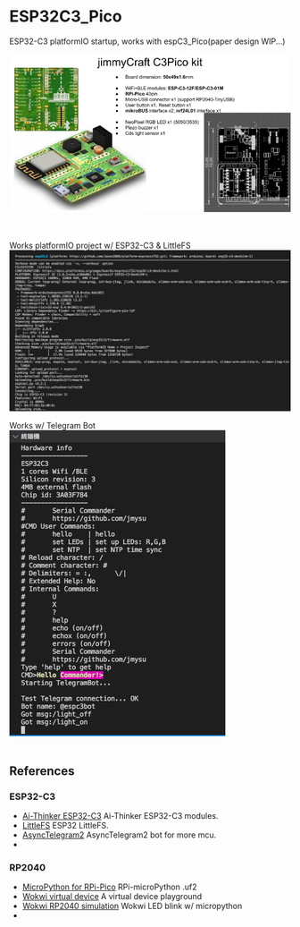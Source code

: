 # ESP32C3_Pico
 
 ESP32-C3 platformIO startup, works with espC3_Pico(paper design WIP...) <br>

<img src= "pic/C3Pico2020Spring.jpg" width=640>
<br>
<br>
<br>

Works platformIO project w/ ESP32-C3 & LittleFS<br>
<img src= "pic/ESP32C3.png">
<br> 

Works w/ Telegram Bot<br>
<img src= "pic/espC3cmdBot.png"><br>
<br>

## References

### ESP32-C3  
 
- [Ai-Thinker ESP32-C3](https://docs.ai-thinker.com/en/esp32c3) Ai-Thinker ESP32-C3 modules. <br>
- [LittleFS](https://github.com/lorol/LITTLEFS) ESP32 LittleFS. <br>
- [AsyncTelegram2](https://github.com/cotestatnt/AsyncTelegram2)  AsyncTelegram2 bot for more mcu. <br>
-  <br>


### RP2040  

- [MicroPython for RPi-Pico](https://micropython.org/download/rp2-pico/) RPi-microPython .uf2
- [Wokwi virtual device](https://docs.wokwi.com/) A virtual device playground
- [Wokwi RP2040 simulation](https://wokwi.com/projects/300504213470839309) Wokwi LED blink w/ micropython
- <br>
